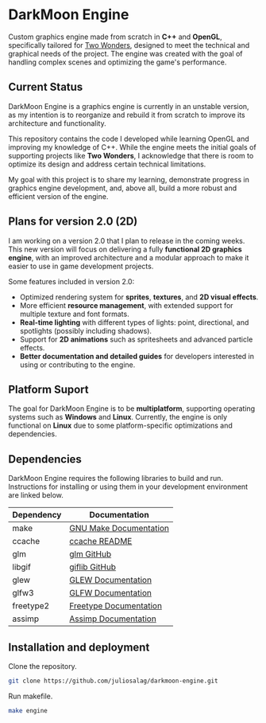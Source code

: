 # DarkMoon Engine
Custom graphics engine made from scratch in **C++** and **OpenGL**, specifically tailored for [Two Wonders](https://kaiwagames.itch.io/two-wonders), designed to meet the technical and graphical needs of the project. The engine was created with the goal of handling complex scenes and optimizing the game's performance.

## Current Status

DarkMoon Engine is a graphics engine is currently in an unstable version, as my intention is to reorganize and rebuild it from scratch to improve its architecture and functionality.

This repository contains the code I developed while learning OpenGL and improving my knowledge of C++. While the engine meets the initial goals of supporting projects like **Two Wonders**, I acknowledge that there is room to optimize its design and address certain technical limitations.

My goal with this project is to share my learning, demonstrate progress in graphics engine development, and, above all, build a more robust and efficient version of the engine.

## Plans for version 2.0 (2D)

I am working on a version 2.0 that I plan to release in the coming weeks. This new version will focus on delivering a fully **functional 2D graphics engine**, with an improved architecture and a modular approach to make it easier to use in game development projects.

Some features included in version 2.0:
- Optimized rendering system for **sprites**, **textures**, and **2D visual effects**.
- More efficient **resource management**, with extended support for multiple texture and font formats.
- **Real-time lighting** with different types of lights: point, directional, and spotlights (possibly including shadows).
- Support for **2D animations** such as spritesheets and advanced particle effects.
- **Better documentation and detailed guides** for developers interested in using or contributing to the engine.

## Platform Suport

The goal for DarkMoon Engine is to be **multiplatform**, supporting operating systems such as **Windows** and **Linux**. Currently, the engine is only functional on **Linux** due to some platform-specific optimizations and dependencies.

## Dependencies

DarkMoon Engine requires the following libraries to build and run.  
Instructions for installing or using them in your development environment are linked below.

| Dependency       | Documentation                                |
| ---------------- | -------------------------------------------- |
| make             | [GNU Make Documentation](https://www.gnu.org/software/make/) |
| ccache           | [ccache README](https://ccache.dev/)        |
| glm              | [glm GitHub](https://github.com/g-truc/glm) |
| libgif           | [giflib GitHub](https://github.com/lecram/giflib) |
| glew             | [GLEW Documentation](http://glew.sourceforge.net/) |
| glfw3            | [GLFW Documentation](https://www.glfw.org/) |
| freetype2        | [Freetype Documentation](https://freetype.org/) |
| assimp           | [Assimp Documentation](https://github.com/assimp/assimp) |

## Installation and deployment

Clone the repository.
```sh
git clone https://github.com/juliosalag/darkmoon-engine.git
```

Run makefile.
```sh
make engine
```
